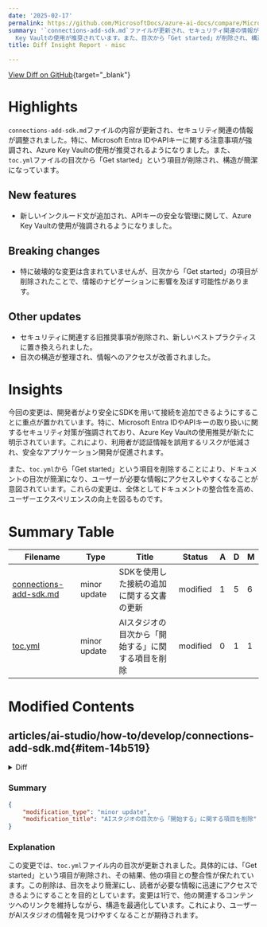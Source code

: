 ```yaml
---
date: '2025-02-17'
permalink: https://github.com/MicrosoftDocs/azure-ai-docs/compare/MicrosoftDocs:1cff62f...MicrosoftDocs:caf7737
summary: '`connections-add-sdk.md`ファイルが更新され、セキュリティ関連の情報が調整されました。Microsoft Entra IDやAPIキーに関する注意事項が強調され、Azure
  Key Vaultの使用が推奨されています。また、目次から「Get started」が削除され、構造が簡潔になりました。特に破壊的な変更はありませんが、目次の変更がナビゲーションに影響する可能性があります。この改訂により、開発者はSDKをより安全に使用できるようになり、ユーザーエクスペリエンスが向上します。'
title: Diff Insight Report - misc

---
```


[View Diff on GitHub](https://github.com/MicrosoftDocs/azure-ai-docs/compare/MicrosoftDocs:1cff62f...MicrosoftDocs:caf7737){target="_blank"}

# Highlights
`connections-add-sdk.md`ファイルの内容が更新され、セキュリティ関連の情報が調整されました。特に、Microsoft Entra IDやAPIキーに関する注意事項が強調され、Azure Key Vaultの使用が推奨されるようになりました。また、`toc.yml`ファイルの目次から「Get started」という項目が削除され、構造が簡潔になっています。

## New features
- 新しいインクルード文が追加され、APIキーの安全な管理に関して、Azure Key Vaultの使用が強調されるようになりました。

## Breaking changes
- 特に破壊的な変更は含まれていませんが、目次から「Get started」の項目が削除されたことで、情報のナビゲーションに影響を及ぼす可能性があります。

## Other updates
- セキュリティに関連する旧推奨事項が削除され、新しいベストプラクティスに置き換えられました。
- 目次の構造が整理され、情報へのアクセスが改善されました。

# Insights
今回の変更は、開発者がより安全にSDKを用いて接続を追加できるようにすることに重点が置かれています。特に、Microsoft Entra IDやAPIキーの取り扱いに関するセキュリティ対策が強調されており、Azure Key Vaultの使用推奨が新たに明示されています。これにより、利用者が認証情報を誤用するリスクが低減され、安全なアプリケーション開発が促進されます。

また、`toc.yml`から「Get started」という項目を削除することにより、ドキュメントの目次が簡潔になり、ユーザーが必要な情報にアクセスしやすくなることが意図されています。これらの変更は、全体としてドキュメントの整合性を高め、ユーザーエクスペリエンスの向上を図るものです。

# Summary Table
|  Filename  | Type |    Title    | Status | A  | D  | M  |
|------------|------|-------------|--------|----|----|----|
| [connections-add-sdk.md](#item-14b519) | minor update | SDKを使用した接続の追加に関する文書の更新 | modified | 1 | 5 | 6 | 
| [toc.yml](#item-2745cd) | minor update | AIスタジオの目次から「開始する」に関する項目を削除 | modified | 0 | 1 | 1 | 


# Modified Contents
## articles/ai-studio/how-to/develop/connections-add-sdk.md{#item-14b519}

<details>
<summary>Diff</summary>
````diff
@@ -36,11 +36,7 @@ Connections are a way to authenticate and consume both Microsoft and other resou
 
 There are various authentication methods for the different connection types. When you use Microsoft Entra ID, in addition to creating the connection you might also need to grant Azure role-based access control permissions before the connection can be used. For more information, visit [Role-based access control](../../concepts/rbac-ai-studio.md#scenario-connections-using-microsoft-entra-id-authentication).
 
-> [!IMPORTANT]
-> We recommend Microsoft Entra ID authentication with [managed identities for Azure resources](/azure/active-directory/managed-identities-azure-resources/overview) to avoid storing credentials with your applications that run in the cloud.
->
-> If you use an API key, store it securely somewhere else, such as in [Azure Key Vault](/azure/key-vault/general/overview). Don't include the API key directly in your code, and never post it publicly.
-
+[!INCLUDE [Azure Key Vault](~/reusable-content/ce-skilling/azure/includes/ai-services/security/microsoft-entra-id-akv-expanded.md)]
 
 ## Azure OpenAI Service
 
````
</details>

### Summary

```json
{
    "modification_type": "minor update",
    "modification_title": "SDKを使用した接続の追加に関する文書の更新"
}
```

### Explanation
この変更では、`connections-add-sdk.md`ファイルの内容が更新され、主にセキュリティに関連する情報が調整されました。具体的には、Microsoft Entra IDとAPIキーの使用に関する重要な注意事項が強調され、APIキーを安全に保管する方法としてAzure Key Vaultの使用を推奨する内容が明確にされました。このアップデートは、開発者が認証情報の管理とセキュリティを確保するための重要なベストプラクティスを強調しています。変更点として、重要な注意事項を示すための新しいインクルード文が追加された一方で、古い推奨事項については削除されました。これにより、Documentationは最新の推奨事項に基づき、より安全な開発を促進します。

## articles/ai-studio/toc.yml{#item-2745cd}

<details>
<summary>Diff</summary>
````diff
@@ -5,7 +5,6 @@ items:
   href: what-is-ai-studio.md
 - name: What's new in Azure AI Foundry?
   href: whats-new-ai-foundry.md
-- name: Get started
 - name: Overview
   expanded: true
   items:
````
</details>

### Summary

```json
{
    "modification_type": "minor update",
    "modification_title": "AIスタジオの目次から「開始する」に関する項目を削除"
}
```

### Explanation
この変更では、`toc.yml`ファイル内の目次が更新されました。具体的には、「Get started」という項目が削除され、その結果、他の項目との整合性が保たれています。この削除は、目次をより簡潔にし、読者が必要な情報に迅速にアクセスできるようにすることを目的としています。変更は1行で、他の関連するコンテンツへのリンクを維持しながら、構造を最適化しています。これにより、ユーザーがAIスタジオの情報を見つけやすくなることが期待されます。


